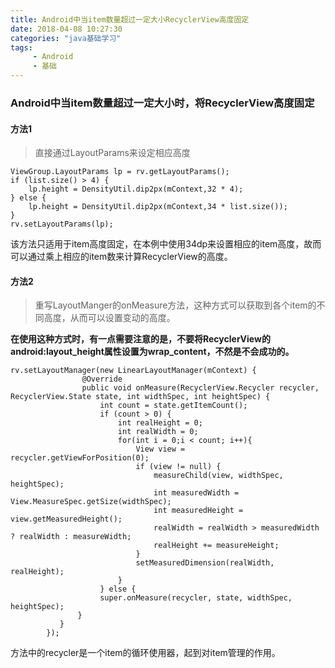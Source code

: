 ```yaml
---
title: Android中当item数量超过一定大小RecyclerView高度固定
date: 2018-04-08 10:27:30
categories: "java基础学习"
tags:
     - Android
     - 基础
---
```


### Android中当item数量超过一定大小时，将RecyclerView高度固定

#### 方法1

> 直接通过LayoutParams来设定相应高度

    ViewGroup.LayoutParams lp = rv.getLayoutParams();
    if (list.size() > 4) {
        lp.height = DensityUtil.dip2px(mContext,32 * 4);
    } else {
        lp.height = DensityUtil.dip2px(mContext,34 * list.size());
    }
    rv.setLayoutParams(lp);


该方法只适用于item高度固定，在本例中使用34dp来设置相应的item高度，故而可以通过乘上相应的item数来计算RecyclerView的高度。


#### 方法2
> 重写LayoutManger的onMeasure方法，这种方式可以获取到各个item的不同高度，从而可以设置变动的高度。

**在使用这种方式时，有一点需要注意的是，不要将RecyclerView的android:layout_height属性设置为wrap_content，不然是不会成功的。**

    rv.setLayoutManager(new LinearLayoutManager(mContext) {
                    @Override
                    public void onMeasure(RecyclerView.Recycler recycler, RecyclerView.State state, int widthSpec, int heightSpec) {
                        int count = state.getItemCount();
                        if (count > 0) {
	                        int realHeight = 0;
	                        int realWidth = 0;
	                        for(int i = 0;i < count; i++){
		                        View view = recycler.getViewForPosition(0);
		                        if (view != null) {
	                                measureChild(view, widthSpec, heightSpec);
	                                int measuredWidth = View.MeasureSpec.getSize(widthSpec);
	                                int measuredHeight = view.getMeasuredHeight();    
	                                realWidth = realWidth > measuredWidth ? realWidth : measureWidth;
	                                realHeight += measureHeight;            
	                            }
	                            setMeasuredDimension(realWidth, realHeight); 
	                        }                           
                        } else {
                        super.onMeasure(recycler, state, widthSpec, heightSpec);
                   }
               }
            });



方法中的recycler是一个item的循环使用器，起到对item管理的作用。